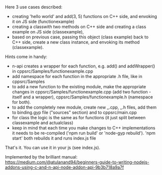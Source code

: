Here 3 use cases described:

- creating 'hello world' and add(3, 5) functions on C++ side, and envoking it on JS side (functionexample)
- creating a classwith two methods on C++ side and creating a class example on JS side (classexample),
- based on previous case, passing this object (class example) back to C++ side, create a new class instance, and envoking its method (classexample).

Hints come in handy:

- n-api creates a wrapper for each function, e.g. add() and addWrapper() in cppsrc/Samples/functionexample.cpp
- add namespace for each function in the appropriate .h file, like in cppsrc/Samples
- to add a new function to the existing module, make the appropriate changes in cppsrc/Samples/functionexample.cpp (add two function - itself and a wrapper), cppsrc/Samples/functionexample.h (namespace for both).
- to add the completely new module, create new _.cpp, _.h files, add them to binding.gyp file ("sources" section) and to cppsrc/main.cpp
- for class the logic is the same as for functions (it just split between classexample and actualclass)
- keep in mind that each time you make changes to C++ implementations it needs to be re-compiled ('npm run build' or 'node-gyp rebuild'). 'npm start' both rebuilds it and runs index.js file

That's it. You can use it in your js (see index.js).

Implemented by the brilliant manual:
https://medium.com/@atulanand94/beginners-guide-to-writing-nodejs-addons-using-c-and-n-api-node-addon-api-9b3b718a9a7f
